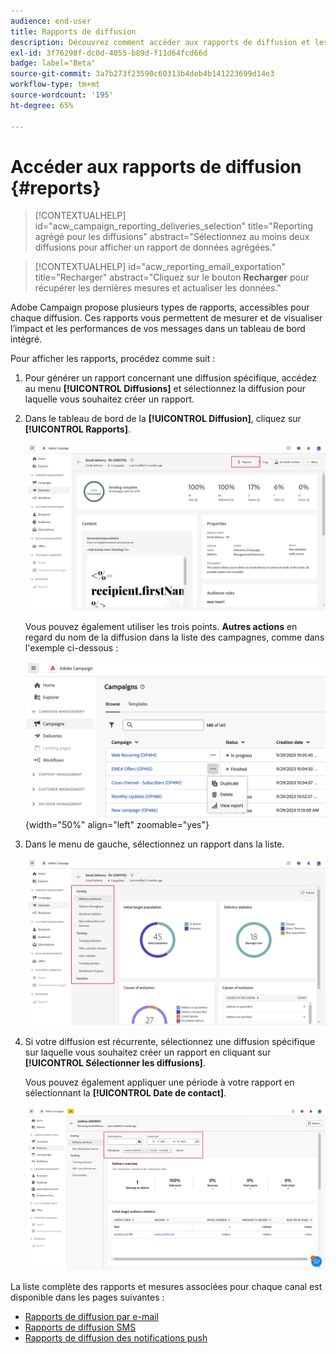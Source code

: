 ```yaml
---
audience: end-user
title: Rapports de diffusion
description: Découvrez comment accéder aux rapports de diffusion et les utiliser.
exl-id: 3f76298f-dc0d-4055-b89d-f11d64fcd66d
badge: label="Beta"
source-git-commit: 3a7b273f23590c60313b4deb4b141223699d14e3
workflow-type: tm+mt
source-wordcount: '195'
ht-degree: 65%

---
```


# Accéder aux rapports de diffusion {#reports}

>[!CONTEXTUALHELP]
>id="acw_campaign_reporting_deliveries_selection"
>title="Reporting agrégé pour les diffusions"
>abstract="Sélectionnez au moins deux diffusions pour afficher un rapport de données agrégées."


>[!CONTEXTUALHELP]
>id="acw_reporting_email_exportation"
>title="Recharger"
>abstract="Cliquez sur le bouton **Recharger** pour récupérer les dernières mesures et actualiser les données."

Adobe Campaign propose plusieurs types de rapports, accessibles pour chaque diffusion. Ces rapports vous permettent de mesurer et de visualiser l’impact et les performances de vos messages dans un tableau de bord intégré.

Pour afficher les rapports, procédez comme suit :

1. Pour générer un rapport concernant une diffusion spécifique, accédez au menu **[!UICONTROL Diffusions]** et sélectionnez la diffusion pour laquelle vous souhaitez créer un rapport.

1. Dans le tableau de bord de la **[!UICONTROL Diffusion]**, cliquez sur **[!UICONTROL Rapports]**.

   ![](assets/reporting2.png)

   Vous pouvez également utiliser les trois points. **Autres actions** en regard du nom de la diffusion dans la liste des campagnes, comme dans l&#39;exemple ci-dessous :

   ![](assets/campaign-reports-view.png){width="50%" align="left" zoomable="yes"}

1. Dans le menu de gauche, sélectionnez un rapport dans la liste.

   ![](assets/reporting.png)

1. Si votre diffusion est récurrente, sélectionnez une diffusion spécifique sur laquelle vous souhaitez créer un rapport en cliquant sur **[!UICONTROL Sélectionner les diffusions]**.

   Vous pouvez également appliquer une période à votre rapport en sélectionnant la **[!UICONTROL Date de contact]**.

   ![](assets/delivery-recurring.png)

La liste complète des rapports et mesures associées pour chaque canal est disponible dans les pages suivantes :

* [Rapports de diffusion par e-mail](email-report.md)
* [Rapports de diffusion SMS](sms-report.md)
* [Rapports de diffusion des notifications push](push-report.md)
